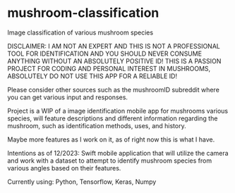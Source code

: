 # mushroom-classification
Image classification of various mushroom species

DISCLAIMER: I AM NOT AN EXPERT AND THIS IS NOT A PROFESSIONAL TOOL FOR IDENTIFICATION AND YOU SHOULD NEVER CONSUME ANYTHING WITHOUT AN ABSOLUTELY POSITIVE ID! THIS IS A PASSION PROJECT FOR CODING AND PERSONAL INTEREST IN MUSHROOMS, ABSOLUTELY DO NOT USE THIS APP FOR A RELIABLE ID!

Please consider other sources such as the mushroomID subreddit where you can get various input and responses.

Project is a WIP of a image identification mobile app for mushrooms various species, will feature descriptions and different information regarding the mushroom, such as identification methods, uses, and history.

Maybe more features as I work on it, as of right now this is what I have. 

Intentions as of 12/2023: Swift mobile application that will utilize the camera and work with a dataset to attempt to identify mushroom species from various angles based on their features.

Currently using: Python, Tensorflow, Keras, Numpy
